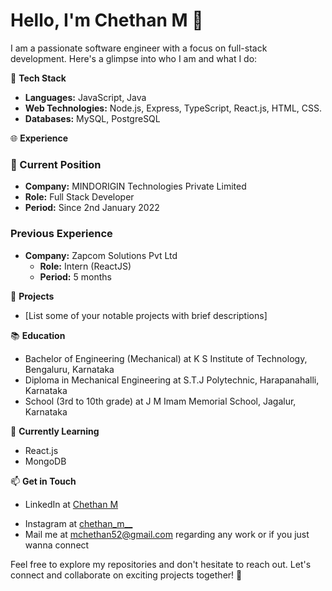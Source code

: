 # Hello, I'm Chethan M 👋

I am a passionate software engineer with a focus on full-stack development. Here's a glimpse into who I am and what I do:


🔧 **Tech Stack**
- **Languages:** JavaScript, Java 
- **Web Technologies:** Node.js, Express, TypeScript, React.js, HTML, CSS.
- **Databases:** MySQL, PostgreSQL

🌐 **Experience**
<!--- **Internship at Zapcome Private Limited (5 months):** 
  [Brief description of your responsibilities and achievements during the internship]-->
  
### 💼 Current Position
- **Company:** MINDORIGIN Technologies Private Limited
- **Role:** Full Stack Developer
- **Period:** Since 2nd January 2022

### Previous Experience
- **Company:** Zapcom Solutions Pvt Ltd
  - **Role:** Intern (ReactJS)
  - **Period:** 5 months

🚀 **Projects**
- [List some of your notable projects with brief descriptions]

📚 **Education**
- Bachelor of Engineering (Mechanical) at K S Institute of Technology, Bengaluru, Karnataka
- Diploma in Mechanical Engineering at S.T.J Polytechnic, Harapanahalli, Karnataka
- School (3rd to 10th grade) at J M Imam Memorial School, Jagalur, Karnataka


🌱 **Currently Learning**
- React.js 
- MongoDB

📫 **Get in Touch**
- LinkedIn at [Chethan M](www.linkedin.com/in/chethan-m-92654b206)
<!--- Portfolio/Website at  -->
- Instagram at [chethan_m__](https://www.instagram.com/chethan_m__/?next=%2F)
- Mail me at mchethan52@gmail.com regarding any work or if you just wanna connect

Feel free to explore my repositories and don't hesitate to reach out. Let's connect and collaborate on exciting projects together! 🚀
